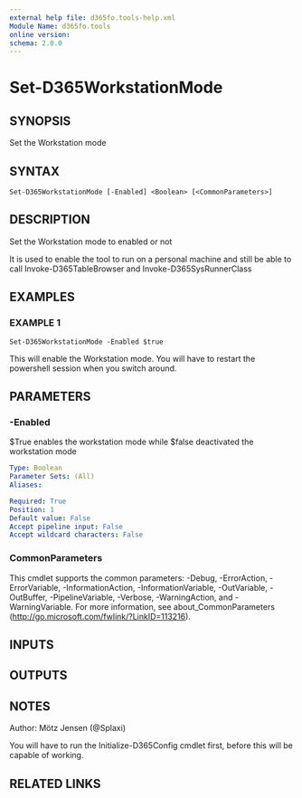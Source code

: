 ```yaml
---
external help file: d365fo.tools-help.xml
Module Name: d365fo.tools
online version:
schema: 2.0.0
---
```


# Set-D365WorkstationMode

## SYNOPSIS
Set the Workstation mode

## SYNTAX

```
Set-D365WorkstationMode [-Enabled] <Boolean> [<CommonParameters>]
```

## DESCRIPTION
Set the Workstation mode to enabled or not

It is used to enable the tool to run on a personal machine and still be able to call Invoke-D365TableBrowser and Invoke-D365SysRunnerClass

## EXAMPLES

### EXAMPLE 1
```
Set-D365WorkstationMode -Enabled $true
```

This will enable the Workstation mode.
You will have to restart the powershell session when you switch around.

## PARAMETERS

### -Enabled
$True enables the workstation mode while $false deactivated the workstation mode

```yaml
Type: Boolean
Parameter Sets: (All)
Aliases:

Required: True
Position: 1
Default value: False
Accept pipeline input: False
Accept wildcard characters: False
```

### CommonParameters
This cmdlet supports the common parameters: -Debug, -ErrorAction, -ErrorVariable, -InformationAction, -InformationVariable, -OutVariable, -OutBuffer, -PipelineVariable, -Verbose, -WarningAction, and -WarningVariable.
For more information, see about_CommonParameters (http://go.microsoft.com/fwlink/?LinkID=113216).

## INPUTS

## OUTPUTS

## NOTES
Author: Mötz Jensen (@Splaxi)

You will have to run the Initialize-D365Config cmdlet first, before this will be capable of working.

## RELATED LINKS
